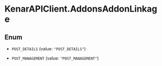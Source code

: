 # KenarAPIClient.AddonsAddonLinkage

## Enum


* `POST_DETAILS` (value: `"POST_DETAILS"`)

* `POST_MANAGEMENT` (value: `"POST_MANAGEMENT"`)


